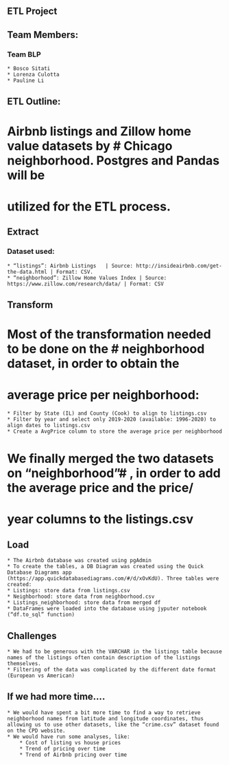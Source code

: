 ## ETL Project

## Team Members: 
### Team BLP
    * Bosco Sitati
    * Lorenza Culotta
    * Pauline Li

## ETL Outline:
# Airbnb listings and Zillow home value datasets by  # Chicago neighborhood. Postgres and Pandas will be 
# utilized for the ETL process.  


## Extract 
### Dataset used:
    * “listings”: Airbnb Listings   | Source: http://insideairbnb.com/get-the-data.html | Format: CSV. 
    * “neighborhood”: Zillow Home Values Index | Source: https://www.zillow.com/research/data/ | Format: CSV 

## Transform 
# Most of the transformation needed to be done on the # neighborhood dataset, in order to obtain the 
# average price per neighborhood:
    * Filter by State (IL) and County (Cook) to align to listings.csv
    * Filter by year and select only 2019-2020 (available: 1996-2020) to align dates to listings.csv
    * Create a AvgPrice column to store the average price per neighborhood

# We finally merged the two datasets on “neighborhood”# , in order to add the average price and the price/
# year columns to the listings.csv


## Load
    * The Airbnb database was created using pgAdmin
    * To create the tables, a DB Diagram was created using the Quick Database Diagrams app (https://app.quickdatabasediagrams.com/#/d/xOvKdU). Three tables were created:
    * Listings: store data from listings.csv
    * Neighborhood: store data from neighborhood.csv
    * Listings_neighborhood: store data from merged df
    * DataFrames were loaded into the database using jyputer notebook (“df.to_sql” function)


## Challenges
    * We had to be generous with the VARCHAR in the listings table because names of the listings often contain description of the listings themselves. 
    * Filtering of the data was complicated by the different date format (European vs American)

## If we had more time….
    * We would have spent a bit more time to find a way to retrieve neighborhood names from latitude and longitude coordinates, thus allowing us to use other datasets, like the “crime.csv” dataset found on the CPD website.
    * We would have run some analyses, like: 
        * Cost of listing vs house prices
        * Trend of pricing over time
        * Trend of Airbnb pricing over time





